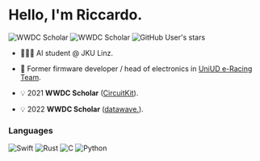 # Hello, I'm Riccardo.
![WWDC Scholar](https://img.shields.io/badge/-2021%20WWDC%20Scholar-000000?style=for-the-badge&logo=apple&logoColor=white)
![WWDC Scholar](https://img.shields.io/badge/-2022%20WWDC%20Scholar-000000?style=for-the-badge&logo=apple&logoColor=white)
![GitHub User's stars](https://img.shields.io/github/stars/persello?affiliations=OWNER&color=1D70B8&labelColor=000000&logo=github&style=for-the-badge)

- 🧑🏻‍💻 AI student @ JKU Linz.

- 🔋 Former firmware developer / head of electronics in [UniUD e-Racing Team](https://formulasae.uniud.it).

- 💡 2021 **WWDC Scholar** ([CircuitKit](https://github.com/persello/ssc21)).

- 💡 2022 **WWDC Scholar** ([datawave.](https://github.com/persello/ssc22)).

### Languages

![Swift](https://img.shields.io/badge/-Swift-FA7343?style=for-the-badge&logo=swift&logoColor=white)
![Rust](https://img.shields.io/badge/-Rust-000000?style=for-the-badge&logo=rust&logoColor=white)
![C](https://img.shields.io/badge/-C-00599C?style=for-the-badge&logo=cplusplus&logoColor=white)
![Python](https://img.shields.io/badge/-Python-FFDE57?style=for-the-badge&logo=python&logoColor=black)
